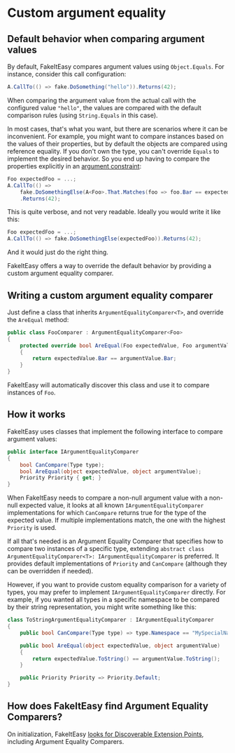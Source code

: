 # Custom argument equality

## Default behavior when comparing argument values

By default, FakeItEasy compares argument values using `Object.Equals`. For
instance, consider this call configuration:

```csharp
A.CallTo(() => fake.DoSomething("hello")).Returns(42);
```

When comparing the argument value from the actual call with the configured
value `"hello"`, the values are compared with the default comparison rules
(using `String.Equals` in this case).

In most cases, that's what you want, but there are scenarios where it can be
inconvenient. For example, you might want to compare instances based on the
values of their properties, but by default the objects are compared using
reference equality. If you don't own the type, you can't override `Equals` to
implement the desired behavior. So you end up having to compare the properties
explicitly in an
[argument constraint](argument-constraints.md#custom-matching):

```csharp
Foo expectedFoo = ...;
A.CallTo(() =>
    fake.DoSomethingElse(A<Foo>.That.Matches(foo => foo.Bar == expectedFoo.Bar)))
    .Returns(42);
```

This is quite verbose, and not very readable. Ideally you would write it like
this:

```csharp
Foo expectedFoo = ...;
A.CallTo(() => fake.DoSomethingElse(expectedFoo)).Returns(42);
```

And it would just do the right thing.

FakeItEasy offers a way to override the default behavior by providing a custom
argument equality comparer.

## Writing a custom argument equality comparer

Just define a class that inherits `ArgumentEqualityComparer<T>`, and override
the `AreEqual` method:

```csharp
public class FooComparer : ArgumentEqualityComparer<Foo>
{
    protected override bool AreEqual(Foo expectedValue, Foo argumentValue)
    {
        return expectedValue.Bar == argumentValue.Bar;
    }
}
```

FakeItEasy will automatically discover this class and use it to compare
instances of `Foo`.

## How it works

FakeItEasy uses classes that implement the following interface to compare argument values:

```csharp
public interface IArgumentEqualityComparer
{
    bool CanCompare(Type type);
    bool AreEqual(object expectedValue, object argumentValue);
    Priority Priority { get; }
}
```

When FakeItEasy needs to compare a non-null argument value with a non-null expected value,
it looks at all known `IArgumentEqualityComparer` implementations for which
`CanCompare` returns true for the type of the expected value. If multiple implementations
match, the one with the highest `Priority` is used.

If all that's needed is an Argument Equality Comparer that specifies how to
compare two instances of a specific type, extending `abstract class
ArgumentEqualityComparer<T>: IArgumentEqualityComparer` is preferred. It
provides default implementations of `Priority` and `CanCompare` (although
they can be overridden if needed).

However, if you want to provide custom equality comparison for a variety of
types, you may prefer to implement `IArgumentEqualityComparer` directly. For
example, if you wanted all types in a specific namespace to be compared by
their string representation, you might write something like this:

```csharp
class ToStringArgumentEqualityComparer : IArgumentEqualityComparer
{
    public bool CanCompare(Type type) => type.Namespace == "MySpecialNamespace";

    public bool AreEqual(object expectedValue, object argumentValue)
    {
        return expectedValue.ToString() == argumentValue.ToString();
    }

    public Priority Priority => Priority.Default;
}
```

## How does FakeItEasy find Argument Equality Comparers?

On initialization, FakeItEasy
[looks for Discoverable Extension Points](scanning-for-extension-points.md),
including Argument Equality Comparers.
